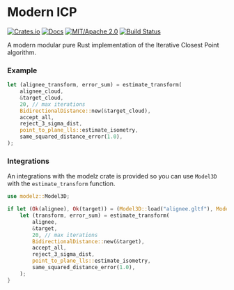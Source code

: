 # Modern ICP

[![Crates.io](https://img.shields.io/crates/v/modern-icp.svg)](https://crates.io/crates/modern-icp)
[![Docs](https://docs.rs/modern-icp/badge.svg)](https://docs.rs/modern-icp/)
[![MIT/Apache 2.0](https://img.shields.io/badge/license-MIT-blue.svg)](https://github.com/synphonyte/modern-icp#license)
[![Build Status](https://github.com/synphonyte/modern-icp/actions/workflows/cd.yml/badge.svg)](https://github.com/synphonyte/modern-icp/actions/workflows/cd.yml)

<!-- cargo-rdme start -->

A modern modular pure Rust implementation of the Iterative Closest Point algorithm.

### Example

```rust
let (alignee_transform, error_sum) = estimate_transform(
    alignee_cloud,
    &target_cloud,
    20, // max iterations
    BidirectionalDistance::new(&target_cloud),
    accept_all,
    reject_3_sigma_dist,
    point_to_plane_lls::estimate_isometry,
    same_squared_distance_error(1.0),
);
```

### Integrations

An integrations with the modelz crate is provided so you can use `Model3D` with the `estimate_transform` function.

```rust
use modelz::Model3D;

if let (Ok(alignee), Ok(target)) = (Model3D::load("alignee.gltf"), Model3D::load("target.stl")) {
    let (transform, error_sum) = estimate_transform(
        alignee,
        &target,
        20, // max iterations
        BidirectionalDistance::new(&target),
        accept_all,
        reject_3_sigma_dist,
        point_to_plane_lls::estimate_isometry,
        same_squared_distance_error(1.0),
    );
}
```

<!-- cargo-rdme end -->
